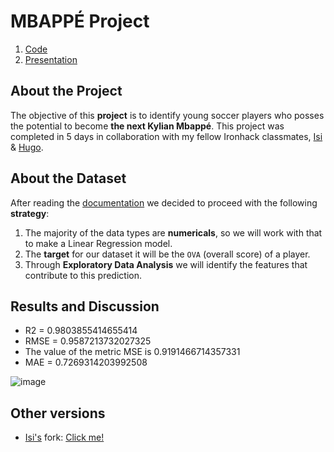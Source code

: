 # MBAPPÉ Project
1. [Code](https://github.com/natnaelfe/data_mid_bootcamp_project_FIFA_MoneyBall/blob/master/project-mbapp%C3%A9.ipynb)
2. [Presentation](https://docs.google.com/presentation/d/1Td9rJDfuB_epbsVk1nrdaiT-oH_MAjnKdBoWULncyT0/edit#slide=id.gc6f9e470d_0_126)

## About the Project
The objective of this **project** is to identify young soccer players who posses the potential to become **the next Kylian Mbappé**. This project was completed in 5 days in collaboration with my fellow Ironhack classmates, [Isi](https://github.com/isi-mube/) & [Hugo](https://github.com/HugoIronhack).

## About the Dataset
After reading the [documentation](https://www.kaggle.com/datasets/ekrembayar/fifa-21-complete-player-dataset?select=fifa21_male2.csv) we decided to proceed with the following **strategy**:

1. The majority of the data types are **numericals**, so we will work with that to make a Linear Regression model.
2. The **target** for our dataset it will be the `OVA` (overall score) of a player.
3. Through **Exploratory Data Analysis** we will identify the features that contribute to this prediction.

## Results and Discussion
* R2 =  0.9803855414655414
* RMSE =  0.9587213732027325
* The value of the metric MSE is  0.9191466714357331
* MAE =  0.7269314203992508

![image](https://user-images.githubusercontent.com/90038586/224918673-b9409839-749a-41df-bb86-0a1b05306286.png)

## Other versions
* [Isi's](https://github.com/natnaelfe) fork: [Click me!](https://github.com/isi-mube/iron-labs/tree/main/project-mbappe) 
